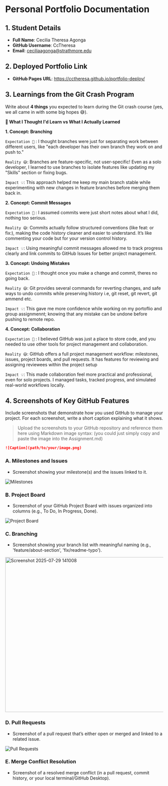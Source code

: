 # Personal Portfolio Documentation

## 1. Student Details

- **Full Name**: Cecilia Theresa Agonga
- **GitHub Username**: CcTheresa
- **Email**: ceciliaagonga@strathmore.edu

## 2. Deployed Portfolio Link

- **GitHub Pages URL**: https://cctheresa.github.io/portfolio-deploy/

## 3. Learnings from the Git Crash Program

Write about **4 things** you expected to learn during the Git crash course (yes, we all came in with some big hopes 😅).

**🧠 What I Thought I'd Learn vs What I Actually Learned**

**1. Concept: Branching**

`Expectation 👀` : I thought branches were just for separating work between different users, like "each developer has their own branch they work on and push to."

`Reality 😅`: Branches are feature-specific, not user-specific! Even as a solo developer, I learned to use branches to isolate features like updating my "Skills" section or fixing bugs.

`Impact 💡`: This approach helped me keep my main branch stable while experimenting with new changes in feature branches before merging them back in.

**2. Concept: Commit Messages**

`Expectation 👀` : I assumed commits were just short notes about what I did, nothing too serious.

`Reality 😅`: Commits actually follow structured conventions (like feat: or fix:), making the code history cleaner and easier to understand. It’s like commenting your code but for your version control history.

`Impact 💡`: Using meaningful commit messages allowed me to track progress clearly and link commits to GitHub Issues for better project management.

**3. Concept: Undoing Mistakes**

`Expectation 👀` : I thought once you make a change and commit, theres no going back.

`Reality 😅`: Git provides several commands for reverting changes, and safe ways to undo commits while preserving history i.e, git reset, git revert, git ammend etc.

`Impact 💡`: This gave me more confidence while working on my portoflio and group assignmennt; knowing that any mistake can be undone before pushing to remote repo.

**4. Concept: Collaboration**

`Expectation 👀` : I believed GitHub was just a place to store code, and you needed to use other tools for project management and collaboration.

`Reality 😅`: GitHub offers a full project management workflow: milestones, issues, project boards, and pull requests. It has features for reviewing and assigning reviewees within the project setup

`Impact 💡`: This made collaboration feel more practical and professional, even for solo projects. I managed tasks, tracked progress, and simulated real-world workflows locally.

## 4. Screenshots of Key GitHub Features

Include screenshots that demonstrate how you used GitHub to manage your project. For each screenshot, write a short caption explaining what it shows.

> Upload the screenshots to your GitHub repository and reference them here using Markdown image syntax:
> (you could just simply copy and paste the image into the Assignment.md)

```markdown
![Caption](path/to/your/image.png)
```


### A. Milestones and Issues

- Screenshot showing your milestone(s) and the issues linked to it.

![Milestones](https://github.com/user-attachments/assets/fe7b7cd1-756d-4a16-8caa-d586b246d2b3)

### B. Project Board

- Screenshot of your GitHub Project Board with issues organized into columns (e.g., To Do, In Progress, Done).

  
![Project Board](https://github.com/user-attachments/assets/096d5f24-8ea7-4f21-9b15-354e321de17c)

### C. Branching
- Screenshot showing your branch list with meaningful naming (e.g., 'feature/about-section', 'fix/readme-typo').
  
<img width="1837" height="492" alt="Screenshot 2025-07-29 141008" src="https://github.com/user-attachments/assets/9254c359-6ad0-4270-ab84-ecbb7975da27" />


### D. Pull Requests
- Screenshot of a pull request that’s either open or merged and linked to a related issue.
  
![Pull Requests](https://github.com/user-attachments/assets/9f4384c7-9f11-4fe6-936a-5632ca4e348a)

### E. Merge Conflict Resolution
- Screenshot of a resolved merge conflict (in a pull request, commit history, or your local terminal/GitHub Desktop).
